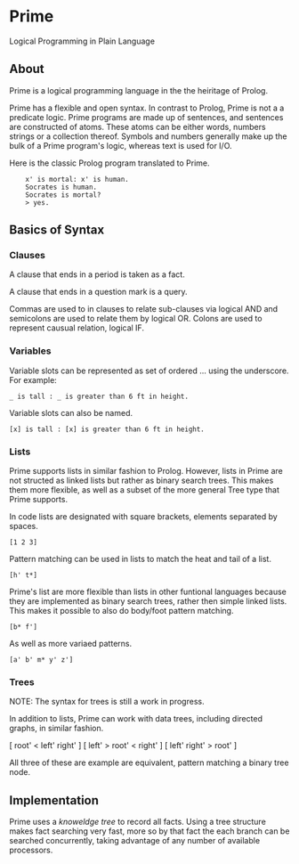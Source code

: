 # Prime

Logical Programming in Plain Language

## About

Prime is a logical programming language in the the heiritage of Prolog.

Prime has a flexible and open syntax. In contrast to Prolog, Prime is not a 
a predicate logic. Prime programs are made up of sentences, and sentences are
constructed of atoms. These atoms can be either words, numbers
strings or a collection thereof. Symbols and numbers generally make up the
bulk of a Prime program's logic, whereas text is used for I/O.

Here is the classic Prolog program translated to Prime.

```prime
    x' is mortal: x' is human.
    Socrates is human.
    Socrates is mortal?
    > yes.
```

## Basics of Syntax

### Clauses

A clause that ends in a period is taken as a fact.

A clause that ends in a question mark is a query.

Commas are used to in clauses to relate sub-clauses via logical AND and
semicolons are used to relate them by logical OR. Colons are used to represent
causual relation, logical IF.

### Variables

Variable slots can be represented as set of ordered ... using the underscore.
For example:

    _ is tall : _ is greater than 6 ft in height.

Variable slots can also be named.

    [x] is tall : [x] is greater than 6 ft in height.

### Lists

Prime supports lists in similar fashion to Prolog. However, lists in Prime
are not structed as linked lists but rather as binary search trees. This makes
them more flexible, as well as a subset of the more general Tree type that
Prime supports.

In code lists are designated with square brackets, elements separated by spaces.

    [1 2 3]

Pattern matching can be used in lists to match the heat and tail of a list.

    [h' t*]

Prime's list are more flexible than lists in other funtional languages because
they are implemented as binary search trees, rather then simple linked lists.
This makes it possible to also do body/foot pattern matching.

    [b* f']

As well as more variaed patterns.

    [a' b' m* y' z']

### Trees

NOTE: The syntax for trees is still a work in progress.

In addition to lists, Prime can work with data trees, including directed graphs,
in similar fashion.

  [ root' < left' right' ]
  [ left' > root' < right' ]
  [ left' right' > root' ]

All three of these are example are equivalent, pattern matching a binary tree node.


## Implementation

Prime uses a *knoweldge tree* to record all facts. Using a tree structure
makes fact searching very fast, more so by that fact the each branch can
be searched concurrently, taking advantage of any number of available 
processors.

